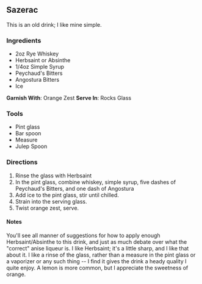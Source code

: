 ## Sazerac

This is an old drink; I like mine simple.

### Ingredients
* 2oz Rye Whiskey
* Herbsaint or Absinthe
* 1/4oz Simple Syrup
* Peychaud's Bitters
* Angostura Bitters
* Ice

**Garnish With**: Orange Zest
**Serve In**: Rocks Glass

### Tools
* Pint glass
* Bar spoon
* Measure
* Julep Spoon

### Directions
1. Rinse the glass with Herbsaint
2. In the pint glass, combine whiskey, simple syrup, five dashes of Peychaud's Bitters, and one dash of Angostura
3. Add ice to the pint glass, stir until chilled.
4. Strain into the serving glass.
5. Twist orange zest, serve.

#### Notes

You'll see all manner of suggestions for how to apply enough Herbsaint/Absinthe to this drink, and just as much debate over what the "correct" anise liqueur is. I like Herbsaint; it's a little sharp, and I like that about it. I like a rinse of the glass, rather than a measure in the pint glass or a vaporizer or any such thing -- I find it gives the drink a heady quality I quite enjoy. A lemon is more common, but I appreciate the sweetness of orange.
